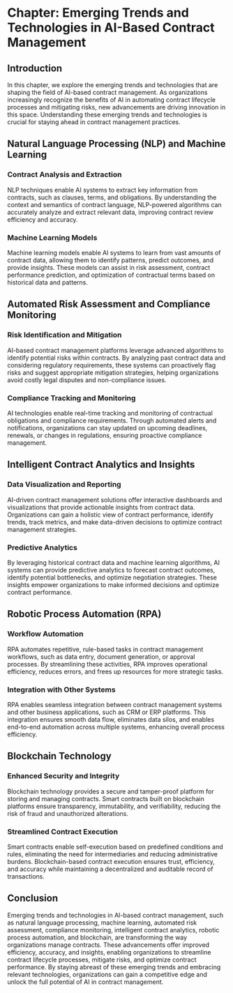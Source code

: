 Chapter: Emerging Trends and Technologies in AI-Based Contract Management
=========================================================================

Introduction
------------

In this chapter, we explore the emerging trends and technologies that are shaping the field of AI-based contract management. As organizations increasingly recognize the benefits of AI in automating contract lifecycle processes and mitigating risks, new advancements are driving innovation in this space. Understanding these emerging trends and technologies is crucial for staying ahead in contract management practices.

Natural Language Processing (NLP) and Machine Learning
------------------------------------------------------

### Contract Analysis and Extraction

NLP techniques enable AI systems to extract key information from contracts, such as clauses, terms, and obligations. By understanding the context and semantics of contract language, NLP-powered algorithms can accurately analyze and extract relevant data, improving contract review efficiency and accuracy.

### Machine Learning Models

Machine learning models enable AI systems to learn from vast amounts of contract data, allowing them to identify patterns, predict outcomes, and provide insights. These models can assist in risk assessment, contract performance prediction, and optimization of contractual terms based on historical data and patterns.

Automated Risk Assessment and Compliance Monitoring
---------------------------------------------------

### Risk Identification and Mitigation

AI-based contract management platforms leverage advanced algorithms to identify potential risks within contracts. By analyzing past contract data and considering regulatory requirements, these systems can proactively flag risks and suggest appropriate mitigation strategies, helping organizations avoid costly legal disputes and non-compliance issues.

### Compliance Tracking and Monitoring

AI technologies enable real-time tracking and monitoring of contractual obligations and compliance requirements. Through automated alerts and notifications, organizations can stay updated on upcoming deadlines, renewals, or changes in regulations, ensuring proactive compliance management.

Intelligent Contract Analytics and Insights
-------------------------------------------

### Data Visualization and Reporting

AI-driven contract management solutions offer interactive dashboards and visualizations that provide actionable insights from contract data. Organizations can gain a holistic view of contract performance, identify trends, track metrics, and make data-driven decisions to optimize contract management strategies.

### Predictive Analytics

By leveraging historical contract data and machine learning algorithms, AI systems can provide predictive analytics to forecast contract outcomes, identify potential bottlenecks, and optimize negotiation strategies. These insights empower organizations to make informed decisions and optimize contract performance.

Robotic Process Automation (RPA)
--------------------------------

### Workflow Automation

RPA automates repetitive, rule-based tasks in contract management workflows, such as data entry, document generation, or approval processes. By streamlining these activities, RPA improves operational efficiency, reduces errors, and frees up resources for more strategic tasks.

### Integration with Other Systems

RPA enables seamless integration between contract management systems and other business applications, such as CRM or ERP platforms. This integration ensures smooth data flow, eliminates data silos, and enables end-to-end automation across multiple systems, enhancing overall process efficiency.

Blockchain Technology
---------------------

### Enhanced Security and Integrity

Blockchain technology provides a secure and tamper-proof platform for storing and managing contracts. Smart contracts built on blockchain platforms ensure transparency, immutability, and verifiability, reducing the risk of fraud and unauthorized alterations.

### Streamlined Contract Execution

Smart contracts enable self-execution based on predefined conditions and rules, eliminating the need for intermediaries and reducing administrative burdens. Blockchain-based contract execution ensures trust, efficiency, and accuracy while maintaining a decentralized and auditable record of transactions.

Conclusion
----------

Emerging trends and technologies in AI-based contract management, such as natural language processing, machine learning, automated risk assessment, compliance monitoring, intelligent contract analytics, robotic process automation, and blockchain, are transforming the way organizations manage contracts. These advancements offer improved efficiency, accuracy, and insights, enabling organizations to streamline contract lifecycle processes, mitigate risks, and optimize contract performance. By staying abreast of these emerging trends and embracing relevant technologies, organizations can gain a competitive edge and unlock the full potential of AI in contract management.
